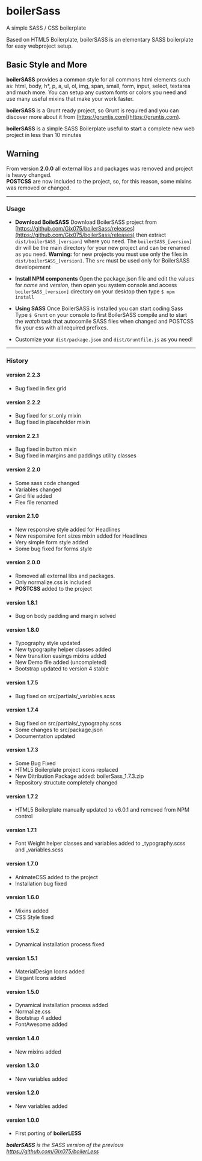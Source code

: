 # boilerSass
A simple SASS / CSS boilerplate<br>

Based on HTML5 Boilerplate, boilerSASS is an elementary SASS boilerplate for easy webproject setup.

## Basic Style and More
**boilerSASS** provides a common style for all commons html elements such as: html, body, h*, p, a, ul, ol, img, span, small, form, input, select, textarea and much more.
You can setup any custom fonts or colors you need and use many useful mixins that make your work faster.

**boilerSASS** is a Grunt ready project, so Grunt is required and you can discover more about it from [https://gruntjs.com](https://gruntjs.com).

**boilerSASS** is a simple SASS Boilerplate useful to start a complete new web project in less than 10 minutes

## Warning
From version **2.0.0** all external libs and packages was removed and project is heavy changed.<br>
**POSTCSS** are now included to the project, so, for this reason, some mixins was removed or changed.

* * *


### Usage
*   **Download BoileSASS**
    Download BoilerSASS project from [https://github.com/Gix075/boilerSass/releases](https://github.com/Gix075/boilerSass/releases) then extract `dist/boilerSASS_[version]` where you need.
    The `boilerSASS_[version]` dir will be the main directory for your new project and can be renamed as you need.
    **Warning:** for new projects you must use only the files in `dist/boilerSASS_[version]`. The `src` must be used only for BoilerSASS developement

*   **Install NPM components**
    Open the package.json file and edit the values for _name_ and _version_, then
    open you system console and access `boilerSASS_[version]` directory on your desktop then type `$ npm install`

*   **Using SASS**
    Once BoilerSASS is installed you can start coding Sass
    Type `$ Grunt` on your console to first BoilerSASS compile and to start the _watch_ task that autocomile SASS files when changed and POSTCSS fix your css with all required prefixes.

*   Customize your `dist/package.json` and `dist/Gruntfile.js` as you need!


* * *


### History

#### version 2.2.3
* Bug fixed in flex grid

#### version 2.2.2
* Bug fixed for sr_only mixin
* Bug fixed in placeholder mixin

#### version 2.2.1
* Bug fixed in button mixin
* Bug fixed in margins and paddings utility classes

#### version 2.2.0
* Some sass code changed
* Variables changed
* Grid file added
* Flex file renamed

#### version 2.1.0
* New responsive style added for Headlines
* New responsive font sizes mixin added for Headlines
* Very simple form style added
* Some bug fixed for forms style

#### version 2.0.0
* Romoved all external libs and packages.
* Only normalize.css is included
* **POSTCSS** added to the project

#### version 1.8.1
* Bug on body padding and margin solved

#### version 1.8.0
* Typography style updated
* New typography helper classes added
* New transition easings mixins added
* New Demo file added (uncompleted)
* Bootstrap updated to version 4 stable

#### version 1.7.5
* Bug fixed on src/partials/_variables.scss

#### version 1.7.4
* Bug fixed on src/partials/_typography.scss
* Some changes to src/package.json
* Documentation updated

#### version 1.7.3
* Some Bug Fixed
* HTML5 Boilerplate project icons replaced
* New Ditribution Package added: boilerSass_1.7.3.zip
* Repository structute completely changed

#### version 1.7.2
* HTML5 Boilerplate manually updated to v6.0.1 and removed from NPM control

#### version 1.7.1
* Font Weight helper classes and variables added to _typography.scss and _variables.scss

#### version 1.7.0
* AnimateCSS added to the project
* Installation bug fixed

#### version 1.6.0
* Mixins added
* CSS Style fixed

#### version 1.5.2
* Dynamical installation process fixed

#### version 1.5.1
* MaterialDesign Icons added
* Elegant Icons added

#### version 1.5.0
* Dynamical installation process added
* Normalize.css
* Bootstrap 4 added
* FontAwesome added

#### version 1.4.0
* New mixins added

#### version 1.3.0
* New variables added

#### version 1.2.0
* New variables added

#### version 1.0.0
* First porting of **boilerLESS**

_**boilerSASS** is the SASS version of the previous https://github.com/Gix075/boilerLess_
